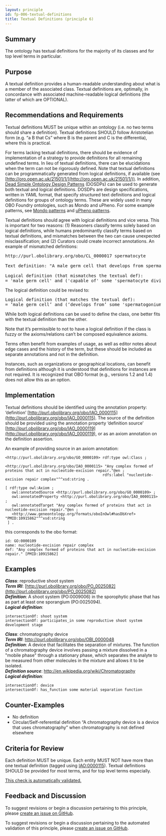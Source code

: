 ```yaml
---
layout: principle
id: fp-006-textual-definitions
title: Textual Definitions (principle 6)
---
```


Summary
-------

The ontology has textual definitions for the majority of its classes and for top level terms in particular.

Purpose
-------

A textual definition provides a human-readable understanding about what is a member of the associated class. Textual definitions are, optimally, in concordance with associated machine-readable logical definitions (the latter of which are OPTIONAL).

Recommendations and Requirements
--------------

Textual definitions MUST be unique within an ontology (i.e. no two terms should share a definition). Textual definitions SHOULD follow Aristotelian form (e.g. “a B that Cs” where B is the parent and C is the differentia), where this is practical.

For terms lacking textual definitions, there should be evidence of implementation of a strategy to provide definitions for all remaining undefined terms. In lieu of textual definitions, there can be elucidations when the term can not be rigorously defined. Note that textual definitions can be programmatically generated from logical definitions, if available (see [http://oro.open.ac.uk/21501/1/](http://oro.open.ac.uk/21501/1/)). In addition, [Dead Simple Ontology Design Patterns](https://github.com/INCATools/dead_simple_owl_design_patterns) (DOSDPs) can be used to generate both textual and logical definitions. DOSDPs are design specifications, written in YAML format, that specify structured text definitions and logical definitions for groups of ontology terms. These are widely used in many OBO Foundry ontologies, such as Mondo and uPheno. For some example patterns, see [Mondo patterns](https://mondo.readthedocs.io/en/latest/editors-guide/patterns/) and [uPheno patterns](https://github.com/obophenotype/upheno/tree/master/src/patterns/dosdp-patterns).

Textual definitions should agree with logical definitions and vice versa. This is important for two reasons: (1) Reasoners classify terms solely based on logical definitions, while humans predominantly classify terms based on textual definitions, and mismatches between the two can cause unexpected misclassification; and (2) Curators could create incorrect annotations. An example of mismatched definitions:
<pre>
http://purl.obolibrary.org/obo/CL_0000017 spermatocyte

Text definition: "A male germ cell that develops from spermatogonia."

Logical definition (that mismatches the textual def): 
= 'male germ cell' and ('capable of' some 'spermatocyte division')
</pre>
The logical definition could be revised to:
<pre>
Logical definition (that matches the textual def): 
= ‘male germ cell’ and (‘develops from’ some 'spermatogonium')
</pre>
While both logical definitions can be used to define the class, one better fits with the textual definition than the other. 

Note that it’s permissible to not to have a logical definition if the class is fuzzy or the axioms/relations can’t be composed equivalence axioms.

Terms often benefit from examples of usage, as well as editor notes about edge cases and the history of the term, but these should be included as separate annotations and not in the definition.

Instances, such as organizations or geographical locations, can benefit from definitions although it is understood that definitions for instances are not required. It is recognized that OBO format (e.g., versions 1.2 and 1.4) does not allow this as an option.

Implementation
--------------

Textual definitions should be identified using the annotation property: ‘definition’ [http://purl.obolibrary.org/obo/IAO_0000115](http://purl.obolibrary.org/obo/IAO_0000115). The source of the definition should be provided using the annotation property ‘definition source’ [http://purl.obolibrary.org/obo/IAO_0000119](http://purl.obolibrary.org/obo/IAO_0000119), or as an axiom annotation on the definition assertion.

An example of providing source in an axiom annotation:

```
<http://purl.obolibrary.org/obo/GO_0000109> rdf:type owl:Class ;
                                            <http://purl.obolibrary.org/obo/IAO_0000115> "Any complex formed of proteins that act in nucleotide-excision repair."@en ;
                                            rdfs:label "nucleotide-excision repair complex"^^xsd:string .

[ rdf:type owl:Axiom ;
   owl:annotatedSource <http://purl.obolibrary.org/obo/GO_0000109> ;
   owl:annotatedProperty <http://purl.obolibrary.org/obo/IAO_0000115> ;
   owl:annotatedTarget "Any complex formed of proteins that act in nucleotide-excision repair."@en ;
   <http://www.geneontology.org/formats/oboInOwl#hasDbXref> "PMID:10915862"^^xsd:string
 ] .

```

this corresponds to the obo format:

```
id: GO:0000109
name: nucleotide-excision repair complex
def: "Any complex formed of proteins that act in nucleotide-excision repair." [PMID:10915862]
```

Examples
--------

<i><b>Class</b></i>: reproductive shoot system
<br>  <i><b>Term IRI</b></i>: [http://purl.obolibrary.org/obo/PO_0025082](http://purl.obolibrary.org/obo/PO_0025082)
<br>  <i><b>Definition</b></i>: A shoot system (PO:0009006) in the sporophytic phase that has as part at least one sporangium (PO:0025094).
<br>  <i><b>Logical definition</b></i>:
```
intersectionOf: shoot system
intersectionOf: participates_in some reproductive shoot system development stage
```
<i><b>Class</b></i>: chromatography device
<br>  <i><b>Term IRI</b></i>: http://purl.obolibrary.org/obo/OBI_0000048
<br>  <i><b>Definition</b></i>: A device that facilitates the separation of mixtures. The function of a chromatography device involves passing a mixture dissolved in a "mobile phase" through a stationary phase, which separates the analyte to be measured from other molecules in the mixture and allows it to be isolated.
<br>  <i><b>Definition source</b></i>: http://en.wikipedia.org/wiki/Chromatography
<br>  <i><b>Logical definition</b></i>:
```
intersectionOf: device
intersectionOf: has_function some material separation function
```

Counter-Examples
----------------

-   No definition
-   Circular/Self-referential definition
    “A chromatography device is a device that uses chromatography” when chromatography is not defined elsewhere

Criteria for Review
-------------------
Each definition MUST be unique. Each entity MUST NOT have more than one textual definition (tagged using [IAO:0000115](http://purl.obolibrary.org/obo/IAO_0000115)). Textual definitions SHOULD be provided for most terms, and for top level terms especially.

[This check is automatically validated.](checks/fp_006)

## Feedback and Discussion

To suggest revisions or begin a discussion pertaining to this principle, please [create an issue on GitHub](https://github.com/OBOFoundry/OBOFoundry.github.io/issues/new?labels=attn%3A+Editorial+WG,principles&title=Principle+%236+%22Definitions%22+%3CENTER+ISSUE+TITLE%3E).

To suggest revisions or begin a discussion pertaining to the automated validation of this principle, please [create an issue on GitHub](https://github.com/OBOFoundry/OBOFoundry.github.io/issues/new?labels=attn%3A+Technical+WG,automated+validation+of+principles&title=Principle+%236+%22Definitions%22+-+automated+validation+%3CENTER+ISSUE+TITLE%3E).

